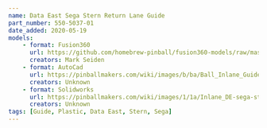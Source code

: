 ```yaml
---
name: Data East Sega Stern Return Lane Guide
part_number: 550-5037-01
date_added: 2020-05-19
models: 
    - format: Fusion360
      url: https://github.com/homebrew-pinball/fusion360-models/raw/master/rails%20and%20guides/DE%20Sega%20Stern%20Return%20Lane%20Guide%20550-5037-01.f3d
      creators: Mark Seiden
    - format: AutoCad
      url: https://pinballmakers.com/wiki/images/b/ba/Ball_Inlane_Guide_%28left%29_-_550-5037-01.dwg
      creators: Unknown
    - format: Solidworks
      url: https://pinballmakers.com/wiki/images/1/1a/Inlane_DE-sega-stern.SLDPRT
      creators: Unknown
tags: [Guide, Plastic, Data East, Stern, Sega]
---
```

